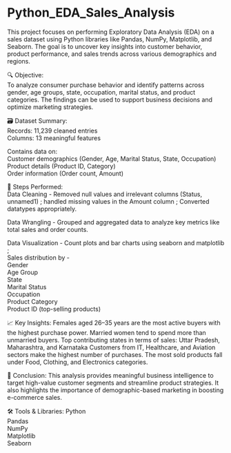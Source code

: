 # Python_EDA_Sales_Analysis
This project focuses on performing Exploratory Data Analysis (EDA) on a sales dataset using Python libraries like Pandas, NumPy, Matplotlib, and Seaborn. The goal is to uncover key insights into customer behavior, product performance, and sales trends across various demographics and regions.

🔍 Objective:<br>
To analyze consumer purchase behavior and identify patterns across gender, age groups, state, occupation, marital status, and product categories. The findings can be used to support business decisions and optimize marketing strategies.

🗃 Dataset Summary:<br>
Records: 11,239 cleaned entries<br>
Columns: 13 meaningful features<br>

Contains data on:<br>
Customer demographics (Gender, Age, Marital Status, State, Occupation)<br>
Product details (Product ID, Category)<br>
Order information (Order count, Amount)<br>

🔧 Steps Performed:<br>
Data Cleaning - Removed null values and irrelevant columns (Status, unnamed1) ; handled missing values in the Amount column ; Converted datatypes appropriately.<br>

Data Wrangling - Grouped and aggregated data to analyze key metrics like total sales and order counts.<br>

Data Visualization - Count plots and bar charts using seaborn and matplotlib ;<br>
Sales distribution by -<br>
Gender<br>
Age Group<br>
State<br>
Marital Status<br>
Occupation<br>
Product Category<br>
Product ID (top-selling products)<br>

📈 Key Insights:
Females aged 26–35 years are the most active buyers with the highest purchase power.
Married women tend to spend more than unmarried buyers.
Top contributing states in terms of sales: Uttar Pradesh, Maharashtra, and Karnataka
Customers from IT, Healthcare, and Aviation sectors make the highest number of purchases.
The most sold products fall under Food, Clothing, and Electronics categories.

📌 Conclusion:
This analysis provides meaningful business intelligence to target high-value customer segments and streamline product strategies. It also highlights the importance of demographic-based marketing in boosting e-commerce sales.

🛠 Tools & Libraries:
Python<br>
Pandas<br>
NumPy<br>
Matplotlib<br>
Seaborn<br>

